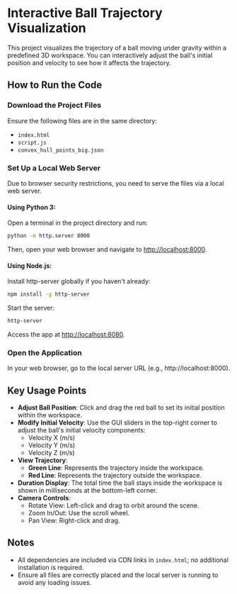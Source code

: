 # Interactive Ball Trajectory Visualization

This project visualizes the trajectory of a ball moving under gravity within a predefined 3D workspace. You can interactively adjust the ball's initial position and velocity to see how it affects the trajectory.

## How to Run the Code

### Download the Project Files

Ensure the following files are in the same directory:

- `index.html`
- `script.js`
- `convex_hull_points_big.json`

### Set Up a Local Web Server

Due to browser security restrictions, you need to serve the files via a local web server.

#### Using Python 3:

Open a terminal in the project directory and run:

```bash
python -m http.server 8000
```

Then, open your web browser and navigate to [http://localhost:8000](http://localhost:8000).

#### Using Node.js:

Install http-server globally if you haven't already:

```bash
npm install -g http-server
```

Start the server:

```bash
http-server
```

Access the app at [http://localhost:8080](http://localhost:8080).

### Open the Application

In your web browser, go to the local server URL (e.g., http://localhost:8000).

## Key Usage Points

- **Adjust Ball Position**: Click and drag the red ball to set its initial position within the workspace.
- **Modify Initial Velocity**: Use the GUI sliders in the top-right corner to adjust the ball's initial velocity components:
  - Velocity X (m/s)
  - Velocity Y (m/s)
  - Velocity Z (m/s)
- **View Trajectory**:
  - **Green Line**: Represents the trajectory inside the workspace.
  - **Red Line**: Represents the trajectory outside the workspace.
- **Duration Display**: The total time the ball stays inside the workspace is shown in milliseconds at the bottom-left corner.
- **Camera Controls**:
  - Rotate View: Left-click and drag to orbit around the scene.
  - Zoom In/Out: Use the scroll wheel.
  - Pan View: Right-click and drag.

## Notes

- All dependencies are included via CDN links in `index.html`; no additional installation is required.
- Ensure all files are correctly placed and the local server is running to avoid any loading issues.
